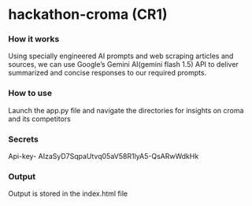 # hackathon-croma (CR1)

### How it works
Using specially engineered AI prompts and web scraping articles and sources, we can use  Google’s Gemini AI(gemini flash 1.5) API to deliver summarized and concise responses to our required prompts. 

### How to use
Launch the app.py file and navigate the directories for insights on croma and its competitors

### Secrets
Api-key- AIzaSyD7SqpaUtvq05aV58R1lyA5-QsARwWdkHk

### Output
Output is stored in the index.html file

